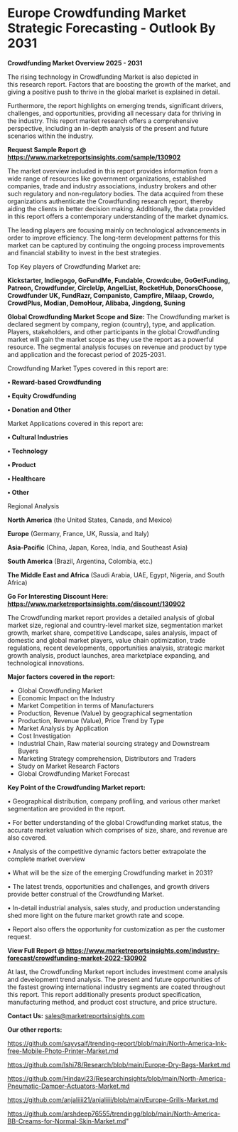  # Europe Crowdfunding Market Strategic Forecasting - Outlook By 2031

<Strong> Crowdfunding Market Overview 2025 - 2031</strong>

The rising technology in Crowdfunding Market is also depicted in this research report. Factors that are boosting the growth of the market, and giving a positive push to thrive in the global market is explained in detail.

Furthermore, the report highlights on emerging trends, significant drivers, challenges, and opportunities, providing all necessary data for thriving in the industry. This report market research offers a comprehensive perspective, including an in-depth analysis of the present and future scenarios within the industry.

<strong>Request Sample Report @ <a href=https://www.marketreportsinsights.com/sample/130902>https://www.marketreportsinsights.com/sample/130902</a></strong>

The market overview included in this report provides information from a wide range of resources like government organizations, established companies, trade and industry associations, industry brokers and other such regulatory and non-regulatory bodies. The data acquired from these organizations authenticate the Crowdfunding research report, thereby aiding the clients in better decision making. Additionally, the data provided in this report offers a contemporary understanding of the market dynamics.

The leading players are focusing mainly on technological advancements in order to improve efficiency. The long-term development patterns for this market can be captured by continuing the ongoing process improvements and financial stability to invest in the best strategies.

Top Key players of Crowdfunding Market are:

<strong>Kickstarter, Indiegogo, GoFundMe, Fundable, Crowdcube, GoGetFunding, Patreon, Crowdfunder, CircleUp, AngelList, RocketHub, DonorsChoose, Crowdfunder UK, FundRazr, Companisto, Campfire, Milaap, Crowdo, CrowdPlus, Modian, DemoHour, Alibaba, Jingdong, Suning</strong>

<strong><b>Global Crowdfunding Market Scope and Size:</b></strong>
The Crowdfunding market is declared segment by company, region (country), type, and application. Players, stakeholders, and other participants in the global Crowdfunding market will gain the market scope as they use the report as a powerful resource. The segmental analysis focuses on revenue and product by type and application and the forecast period of 2025-2031.

Crowdfunding Market Types covered in this report are:

<strong>• Reward-based Crowdfunding

• Equity Crowdfunding

• Donation and Other</strong>

Market Applications covered in this report are:

<strong>• Cultural Industries

• Technology

• Product

• Healthcare

• Other</strong> 

Regional Analysis

<strong>North America</strong> (the United States, Canada, and Mexico)

<strong>Europe</strong> (Germany, France, UK, Russia, and Italy)

<strong>Asia-Pacific</strong> (China, Japan, Korea, India, and Southeast Asia)

<strong>South America</strong> (Brazil, Argentina, Colombia, etc.)

<strong>The Middle East and Africa</strong> (Saudi Arabia, UAE, Egypt, Nigeria, and South Africa)

<strong>Go For Interesting Discount Here: <a href=https://www.marketreportsinsights.com/discount/130902>https://www.marketreportsinsights.com/discount/130902</a></strong>

The Crowdfunding market report provides a detailed analysis of global market size, regional and country-level market size, segmentation market growth, market share, competitive Landscape, sales analysis, impact of domestic and global market players, value chain optimization, trade regulations, recent developments, opportunities analysis, strategic market growth analysis, product launches, area marketplace expanding, and technological innovations.

<strong><b>Major factors covered in the report:</b></strong>
<ul>
  <li>Global Crowdfunding Market </li>
  <li>Economic Impact on the Industry</li>
  <li>Market Competition in terms of Manufacturers</li>
  <li>Production, Revenue (Value) by geographical segmentation</li>
  <li>Production, Revenue (Value), Price Trend by Type</li>
  <li>Market Analysis by Application</li>
  <li>Cost Investigation</li>
  <li>Industrial Chain, Raw material sourcing strategy and Downstream Buyers</li>
  <li>Marketing Strategy comprehension, Distributors and Traders</li>
  <li>Study on Market Research Factors</li>
  <li>Global Crowdfunding Market Forecast</li>
</ul>

<strong><b>Key Point of the Crowdfunding Market report:</b></strong>

• Geographical distribution, company profiling, and various other market segmentation are provided in the report.

• For better understanding of the global Crowdfunding market status, the accurate market valuation which comprises of size, share, and revenue are also covered.

• Analysis of the competitive dynamic factors better extrapolate the complete market overview

• What will be the size of the emerging Crowdfunding market in 2031?

• The latest trends, opportunities and challenges, and growth drivers provide better construal of the Crowdfunding Market.

• In-detail industrial analysis, sales study, and production understanding shed more light on the future market growth rate and scope.

• Report also offers the opportunity for customization as per the customer request.

<strong><b>View Full Report @ <a href=https://www.marketreportsinsights.com/industry-forecast/crowdfunding-market-2022-130902>https://www.marketreportsinsights.com/industry-forecast/crowdfunding-market-2022-130902</a></b></strong>


At last, the Crowdfunding Market report includes investment come analysis and development trend analysis. The present and future opportunities of the fastest growing international industry segments are coated throughout this report. This report additionally presents product specification, manufacturing method, and product cost structure, and price structure.

<strong>Contact Us:</strong>
sales@marketreportsinsights.com

<strong>Our other reports:</strong>

<a href=https://github.com/sayysaif/trending-report/blob/main/North-America-Ink-free-Mobile-Photo-Printer-Market.md>https://github.com/sayysaif/trending-report/blob/main/North-America-Ink-free-Mobile-Photo-Printer-Market.md</a>

<a href=https://github.com/Ishi78/Research/blob/main/Europe-Dry-Bags-Market.md>https://github.com/Ishi78/Research/blob/main/Europe-Dry-Bags-Market.md</a>

<a href=https://github.com/Hindavi23/Researchinsights/blob/main/North-America-Pneumatic-Damper-Actuators-Market.md>https://github.com/Hindavi23/Researchinsights/blob/main/North-America-Pneumatic-Damper-Actuators-Market.md</a>

<a href=https://github.com/anjaliiii21/anjaliiii/blob/main/Europe-Grills-Market.md>https://github.com/anjaliiii21/anjaliiii/blob/main/Europe-Grills-Market.md</a>

<a href=https://github.com/arshdeep76555/trendingg/blob/main/North-America-BB-Creams-for-Normal-Skin-Market.md>https://github.com/arshdeep76555/trendingg/blob/main/North-America-BB-Creams-for-Normal-Skin-Market.md</a>"
